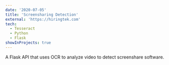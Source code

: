```yaml
---
date: '2020-07-05'
title: 'Screensharing Detection'
external: 'https://hiringtek.com'
tech:
  - Tesseract
  - Python
  - Flask
showInProjects: true
---
```


A Flask API that uses OCR to analyze video to detect screenshare software.
